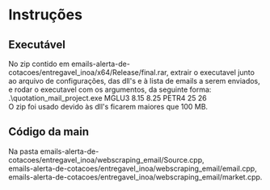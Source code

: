# Instruções
## Executável
No zip contido em
emails-alerta-de-cotacoes/entregavel_inoa/x64/Release/final.rar,
extrair o executavel junto ao arquivo de configurações, das dll's e à lista de emails a serem enviados, e rodar o executavel com os argumentos, da seguinte forma:
 .\quotation_mail_project.exe MGLU3 8.15 8.25 PETR4 25 26  
 O zip foi usado devido às dll's ficarem maiores que 100 MB.
 
## Código da main 
Na pasta
emails-alerta-de-cotacoes/entregavel_inoa/webscraping_email/Source.cpp,  
emails-alerta-de-cotacoes/entregavel_inoa/webscraping_email/email.cpp,  
emails-alerta-de-cotacoes/entregavel_inoa/webscraping_email/market.cpp.
